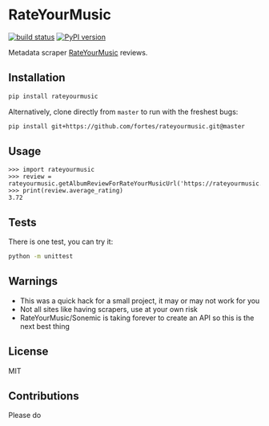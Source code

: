 # RateYourMusic

[![build status](https://travis-ci.org/fortes/rateyourmusic.svg?branch=master)](https://travis-ci.org/fortes/rateyourmusic) [![PyPI version](https://badge.fury.io/py/rateyourmusic.svg)](https://badge.fury.io/py/rateyourmusic)

Metadata scraper [RateYourMusic](https://rateyourmusic.com) reviews.

## Installation

```sh
pip install rateyourmusic
```

Alternatively, clone directly from `master` to run with the freshest bugs:

```sh
pip install git+https://github.com/fortes/rateyourmusic.git@master
```

## Usage

```
>>> import rateyourmusic
>>> review = rateyourmusic.getAlbumReviewForRateYourMusicUrl('https://rateyourmusic.com/release/album/edan/beauty_and_the_beat/')
>>> print(review.average_rating)
3.72
```

## Tests

There is one test, you can try it:

```bash
python -m unittest
```

## Warnings

* This was a quick hack for a small project, it may or may not work for you
* Not all sites like having scrapers, use at your own risk
* RateYourMusic/Sonemic is taking forever to create an API so this is the next best thing

## License

MIT

## Contributions

Please do
